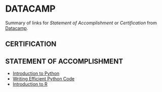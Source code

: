 # DATACAMP
Summary of links for *Statement of Accomplishment* or *Certification* from [Datacamp](https://www.datacamp.com/).

## CERTIFICATION

## STATEMENT OF ACCOMPLISHMENT
- [Introduction to Python](https://www.datacamp.com/statement-of-accomplishment/course/50b44a5e2a6564f2921fa3f5d9ca3eda82bd79d4)
- [Writing Efficient Python Code](https://www.datacamp.com/statement-of-accomplishment/course/853044b85f67cba0bdfe0eceec55e947ad03ddc1)
- [Introduction to R](https://www.datacamp.com/statement-of-accomplishment/course/8ef8c91a58a50ce67e12f1e0df3f52a67dbb30c1)
